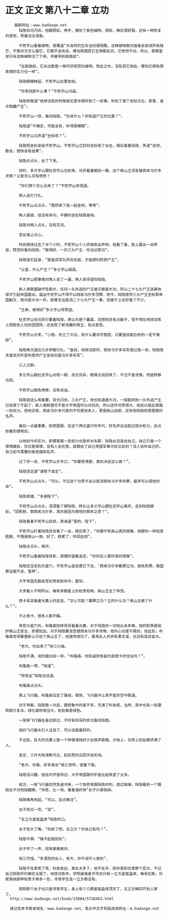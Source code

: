 # 正文 正文 第八十二章 立功
        最新网址：www.badaoge.net
          陆隐目光闪烁，抬脚跨前，伸手，摸到了紫色植物，很软，确实很舒服，还有一种恢复的感觉，带着淡淡清香。
      
          不死宇山看着植物，感慨道“大自然的生存法则很残酷，这株植物面对强者会收敛所有锋芒，不管对方怎么碰它，它都不会攻击，哪怕周围其它生物都反抗，它依然不动，所以，那颗星球只有这株植物活了下来，并被带到朕面前”。
      
          “在朕面前，它永远都是一株可供观赏的植物，除此之外，没有其它用处，哪怕它拥有探索境的实力也一样”。
      
          陆隐眼睛眯起，不死宇山在警告他。
      
          “你来找朕什么事？”不死宇山问道。
      
          陆隐恭敬道“地球试炼的时候我无意中探听到了一些事，听到了某个坐标方位，那里，或许隐藏尸王”。
      
          不死宇山一惊，看向陆隐，“你说什么？你知道尸王的位置？”。
      
          陆隐道“不确定，可能会有，听得很模糊”。
      
          不死宇山沉声道“坐标呢？”。
      
          陆隐把坐标发给不死宇山，不死宇山立刻将坐标发了出去，随后看着陆隐，笑道“坐吧，歇会，很快会有结果”。
      
          陆隐点点头，坐了下来。
      
          同时，多兰宇山跟杜克宇山也到来，诧异看着眼前一幕，这个紫山王没有替西肯马尔多求情？父皇怎么没有愤怒？
      
          “你们两个怎么也来了？”不死宇山奇怪道。
      
          两人连忙行礼。
      
          不死宇山点点头，“既然来了就一起坐吧，等等”。
      
          两人疑惑，但没有多问，平静的坐在陆隐身侧。
      
          陆隐对两人点头，没有交流。
      
          宫女端上点心。
      
          时间很快过去了半个小时，不死宇山个人终端发出声响，他看了看，脸上露出一丝笑容，赞赏的看向陆隐，“做得好，一共三头尸王，你当记首功”。
      
          陆隐连忙起身，“是皇叔军队所向无敌，才能顺利抓获尸王”。
      
          “父皇，什么尸王？”多兰宇山疑惑。
      
          不死宇山把事情对两人说了一遍，两人惊讶望向陆隐。
      
          新人类联盟破坏性极大，任何一头外逃的尸王被灭都是大功，所以二十七头尸王逃离地球才引起帝国震动，逼迫不死宇山不得不以西肯马尔多顶罪，而今，陆隐提供三头尸王坐标帮帝国剿灭，绝对是大功一件，即便无法抵消二十七头尸王一事，但面子上也好看了不少。
      
          “王弟，做得好”多兰宇山夸赞道。
      
          杜克宇山也诧异打量着陆隐，原以为是个蠢蛋，没想到还有点脑子，怪不得在地球试炼上把那些人玩的团团转，还击败了新觉醒的夜王，有点意思。
      
          不死宇山大笑，“小隐，你立了大功，有什么要求尽管提，只要皇叔能办到的一定不推辞”。
      
          陆隐再次退后几步恭敬行礼，“皇叔，地球试炼时，西肯马尔多将军救过我一命，陆隐恳求皇叔对外宣布提供尸王坐标的是马尔多将军”。
      
          三人沉默。
      
          多兰宇山跟杜克宇山对视一眼，目光诧异，敢情又绕回来了，不过不是求情，而是转移功劳。
      
          不死宇山面色肃穆，没有说话。
      
          陆隐就这么弯着腰，目光闪烁，三头尸王，他也知道是大功，一般能抓到一头外逃尸王已经很了不起了，新人类联盟可不是大宇帝国可以对抗的，所以这件功劳很大，他足以借此掌握一些权力，但他没有，西肯马尔多代表的不仅是他本人，更是紫山旧部，还有他陆隐知恩图报的名声。
      
          最后一点最重要，知恩图报，在这个舆论盛行的年代，好名声远远超过部分权力，这点他看的很明白。
      
          以他如今的实力，即便掌握一些权力也是杯水车薪，陆隐从没高估自己，自己只是一个探境蝼蚁，仅仅是探境，没有人会在意，就算给了自己帝国军事大权又如何？没人会听自己的，自己如今需要的是底蕴和名声。
      
          过了好一会，不死宇山才开口，“你要想清楚，真的决定这么做？”。
      
          陆隐坚定道“请陛下成全”。
      
          不死宇山点点头，“可以，不过这个功劳不足以抵消西肯马尔多的罪，最多可以保他的命”。
      
          陆隐感激，“多谢陛下”。
      
          不死宇山点点头，深深看了眼陆隐，转头让多兰宇山跟杜克宇山离开，走到陆隐眼前，“回答朕，救西肯马尔多，真的是因为报他的救命之恩？”。
      
          陆隐看着不死宇山双目，真诚道“是的，陛下”。
      
          不死宇山盯着陆隐双目看了一会，随后笑了，“你跟不死紫山真的很像，他跟你一样知恩图报，不愧是紫山一族，好了，朕累了，你回去吧”。
      
          陆隐点点头，离开。
      
          不死宇山看着陆隐背影，感慨的望着高空，“你的后人跟你真的很像”。
      
          陆隐还没走到大星门，不死宇山圣旨便已下达，‘西肯马尔多戴罪立功，赦免死罪，叛国罪证据不足，暂押’。
      
          大宇帝国无数高官权贵收到命令，震惊。
      
          大多数人不明所以，唯有帝都星上的权贵知晓，紫山王去了帝宫。
      
          西卡呆呆看着光幕上的圣旨，“怎么可能？戴罪立功？立的什么功？紫山王做了什么？”。
      
          不止西卡，很多人都不解。
      
          帝宫大星门外，布隆森同样惊讶看着光幕，对于陆隐的一切他从未多嘴，他的职责是保护紫山王安全，即便如此，对于陆隐要进宫替西肯马尔多求情，他内心也是不屑的，但此刻，布隆森觉得要重新认识这个紫山王了，他居然成功了，看来此人并非有勇无谋，也没有盲目自大。
      
          “老大，你出来了”徐三兴奋。
      
          陆隐不满，说的跟出狱一样，“布隆森，你知道财务副大臣西卡的住址吗？”。
      
          布隆森一愣，“知道”。
      
          “带我去”陆隐淡淡道。
      
          布隆森点点头。
      
          乘上飞行器，布隆森设定了路线，很快，飞行器冲上真宇星的空中跑道。
      
          对于帝都，陆隐第一次逛，跟想象中的差不多，充满了科技感，当然，其中也有一些建筑颇为复古，绿化面积相当大，到处都是绿色。
      
          一架架飞行器在身边掠过，不时有惊讶的目光看向陆隐。
      
          他的飞行器太引人注目了，可以说是最好的。
      
          不远处，巨大的光幕上是一个样貌清纯的少女放声歌唱，大地上，天桥上到处都挤满了人。
      
          高空，三环大陆清晰可见，如实质的云层环绕天地。
      
          “老大，你看，好多美女”徐三惊呼，望着下面。
      
          陆隐没兴趣，他在内宇宙待过，大宇帝国跟内宇宙比起来差了太多。
      
          前方，一架飞行器突然急速冲来，一个急转弯跟陆隐并列，透过玻璃，陆隐看到一个靓丽女子对他抛媚眼，“帅哥，比一场，看看谁的快”女子兴奋挑衅。
      
          陆隐嘴角弯起，“可以，加点赌注”。
      
          女子目光一亮，“说”。
      
          “五立方星能晶体”陆隐开口。
      
          女子张大了嘴，“你疯了吧，五立方？你自己有吗？”。
      
          陆隐不屑，“赌不起就别玩”。
      
          女子哼了一声，拐弯直接离开。
      
          徐三可惜，“多漂亮的女人，老大，你不该吓人家的”。
      
          陆隐不在意笑了笑，科技发达，美女太多了，他不在乎，除非美到白雪那个层次，不过自己刚刚开价确实太狠了，地球试炼中，学院最强者平均也只有一立方星能晶体，唯有拉斯，珍妮奥纳那种权贵子弟多一些，寻常学生连一立方都没有。
      
          刚刚那个女子也只是寻常学生，身上有个几颗星能晶体顶天了，五立方确实吓到人家了。
      http://www.badaoge.net/book/13084/5726483.html
      
      请记住本书首发域名：www.badaoge.net。笔尖中文手机版阅读网址：m.badaoge.net